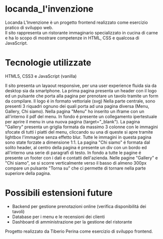 # locanda_l'invenzione
Locanda L’Invenzione è un progetto frontend realizzato come esercizio pratico di sviluppo web.  
Il sito rappresenta un ristorante immaginario specializzato in cucina di carne e ha lo scopo di mostrare competenze in HTML, CSS e qualcosa di JavaScript.

# Tecnologie utilizzate
HTML5, CSS3 e JavaScript (vanilla)

Il sito presenta un layaout responsive, per una user experience fluida sia da desktop sia da smartphone.
La prima pagina presenta un header con il logo ed un pulsante che porta alla pagina per prenotare un tavolo tramite un form da compilare. Il logo é in formato vettoriale (svg)
Nella parte centrale, sono presenti 3 riquadri ognuno dei quali porta ad una pagina diversa (Menu, Gallery, Chi siamo).
Nella pagina "Menu" ho inserito un iframe con un all'interno il pdf del menu. In fondo é presente un collegamento ipertestuale per aprire il menu in una nuova pagina (target="_blank").
La pagina "Gallery" presenta un griglia formata da massimo 3 colonne con le immagini sfocate di tutti i piatti del menu, cliccando su una di queste si apre tramite lightbox l'immagine senza effetto blur. Tutte le immagini in questa pagina sono state forzate a dimensione 1:1.
La pagina "Chi siamo" é formata dal solito header, al centro della pagina é presente un div con un bordo ed all'interno una serie di paragrafi di testo.
In fondo a tutte le pagine é presente un footer con i dati e contatti dell'azienda.
Nelle pagine "Gallery" e "Chi siamo", se si scorre verticalmente verso il basso di almeno 300px compare un pulsante "Torna su" che ci permette di tornare nella parte superiore della pagina. 

# Possibili estensioni future
- Backend per gestione prenotazioni online (verifica disponibilitá dei tavoli)
- Database per i menu e le recensioni dei clienti
- Dashboard di amministrazione per la gestione del ristorante

Progetto realizzato da Tiberio Perina come esercizio di sviluppo frontend.  
